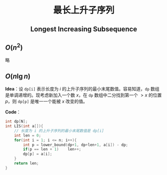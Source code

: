 <h1 style="text-align: center"> 最长上升子序列 </h1>

<h2 style="text-align: center"> Longest Increasing Subsequence </h2>



## $O(n^2)$

略



## $O(n\lg n)$

**Idea**：设 `dp[i]` 表示长度为 $i$ 的上升子序列的最小末尾数值。容易知道，`dp` 数组是单调递增的。现考虑新加入一个数 $x$，在 `dp` 数组中二分找到第一个 $>x$ 的位置 $p$，则 `dp[p]` 是唯一一个能被 $x$ 改变的值。

**Code**：

```cpp
int dp[N];
int LIS(int a[]){
	// 长度为 i 的上升子序列的最小末尾数值是 dp[i]
	int len = 0;
	for(int i = 1; i <= n; i++){
		int p = lower_bound(dp+1, dp+len+1, a[i]) - dp;
		if(p == len + 1)	len++;
		dp[p] = a[i];
	}
	return len;
}
```


